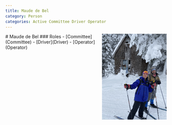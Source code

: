 ```yaml
---
title: Maude de Bel
category: Person
categories: Active Committee Driver Operator
---
```

<img src="img/2020-Maude-de-Bel.jpeg" alt="photo of Maude de Bel" align="right" style="width: 40%">
# Maude de Bel
### Roles
- [Committee](Committee)
- [Driver](Driver)
- [Operator](Operator)